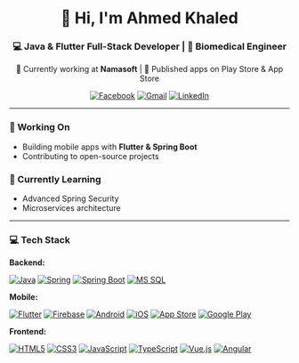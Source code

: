 <div align="center">

# 👋 Hi, I'm Ahmed Khaled

### 💻 Java & Flutter Full-Stack Developer | 🧠 Biomedical Engineer

🔭 Currently working at **Namasoft** | 📱 Published apps on Play Store & App Store

[![Facebook](https://img.shields.io/badge/Facebook-1877F2?style=for-the-badge&logo=facebook&logoColor=white)](https://www.facebook.com/ahmed.khaled.ali.970915/)
[![Gmail](https://img.shields.io/badge/Gmail-D14836?style=for-the-badge&logo=gmail&logoColor=white)](mailto:ahmed.khaled.aa123@gmail.com)
[![LinkedIn](https://img.shields.io/badge/LinkedIn-0A66C2?style=for-the-badge&logo=linkedin&logoColor=white)](https://www.linkedin.com/in/ahmed-khaled-7bb818182/)

</div>

---

### 🔭 Working On
- Building mobile apps with **Flutter & Spring Boot**  
- Contributing to open-source projects

### 🌱 Currently Learning
- Advanced Spring Security  
- Microservices architecture

---

### 💻 Tech Stack

**Backend:**
  
[![Java](https://img.shields.io/badge/Java-%23ED8B00.svg?style=for-the-badge&logo=openjdk&logoColor=white)](https://www.java.com/en/)
[![Spring](https://img.shields.io/badge/Spring-%236DB33F.svg?style=for-the-badge&logo=spring&logoColor=white)](https://spring.io/)
[![Spring Boot](https://img.shields.io/badge/Spring_Boot-%236DB33F.svg?style=for-the-badge&logo=spring-boot&logoColor=white)](https://spring.io/projects/spring-security)
[![MS SQL](https://img.shields.io/badge/Microsoft%20SQL%20Server-%23CC2927.svg?style=for-the-badge&logo=microsoft%20sql%20server&logoColor=white)](https://www.microsoft.com/en-us/sql-server/sql-server-downloads?ocid=ORSEARCH_Bing&msockid=0af3369544a0632d0d92232c45dc62dd)

**Mobile:**

[![Flutter](https://img.shields.io/badge/Flutter-%2302569B.svg?style=for-the-badge&logo=Flutter&logoColor=white)](https://docs.flutter.dev/install/archive)
[![Firebase](https://img.shields.io/badge/Firebase-%23039BE5.svg?style=for-the-badge&logo=firebase)](https://firebase.google.com/)
[![Android](https://img.shields.io/badge/Android-3DDC84?style=for-the-badge&logo=android&logoColor=white)](https://www.android.com/)
[![iOS](https://img.shields.io/badge/iOS-000000?style=for-the-badge&logo=ios&logoColor=white)](https://www.apple.com/)
[![App Store](https://img.shields.io/badge/App_Store-0D96F6?style=for-the-badge&logo=app-store&logoColor=white)](https://www.apple.com/app-store/)
[![Google Play](https://img.shields.io/badge/Google_Play-414141?style=for-the-badge&logo=google-play&logoColor=white)](https://developer.android.com/distribute/console)

**Frontend:**

[![HTML5](https://img.shields.io/badge/HTML5-%23E34F26.svg?style=for-the-badge&logo=html5&logoColor=white)](https://www.w3schools.com/html/)
[![CSS3](https://img.shields.io/badge/CSS3-%231572B6.svg?style=for-the-badge&logo=css3&logoColor=white)](https://www.w3schools.com/css/default.asp)
[![JavaScript](https://img.shields.io/badge/JavaScript-%23323330.svg?style=for-the-badge&logo=javascript&logoColor=%23F7DF1E)](https://developer.mozilla.org/en-US/docs/Web/JavaScript)
[![TypeScript](https://img.shields.io/badge/TypeScript-%23007ACC.svg?style=for-the-badge&logo=typescript&logoColor=white)](https://www.typescriptlang.org/)
[![Vue.js](https://img.shields.io/badge/Vue.js-%2335495e.svg?style=for-the-badge&logo=vuedotjs&logoColor=%234FC08D)](https://vuejs.org/)
[![Angular](https://img.shields.io/badge/Angular-%23DD0031.svg?style=for-the-badge&logo=angular&logoColor=white)](https://angular.dev/)
